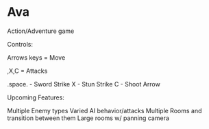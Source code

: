 # Ava
Action/Adventure game

Controls:

Arrows keys = Move

<space>,X,C       = Attacks

.space. - Sword Strike
X       - Stun Strike
C       - Shoot Arrow

Upcoming Features:

Multiple Enemy types
Varied AI behavior/attacks
Multiple Rooms and transition between them
Large rooms w/ panning camera